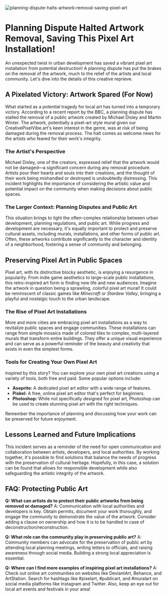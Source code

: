 ![planning-dispute-halts-artwork-removal-saving-pixel-art](https://images.pexels.com/photos/31828717/pexels-photo-31828717.jpeg?auto=compress&cs=tinysrgb&fit=crop&h=627&w=1200)

# Planning Dispute Halted Artwork Removal, Saving This Pixel Art Installation!

An unexpected twist in urban development has saved a vibrant pixel art installation from potential destruction! A planning dispute has put the brakes on the removal of the artwork, much to the relief of the artists and local community. Let's dive into the details of this creative reprieve.

## A Pixelated Victory: Artwork Spared (For Now)

What started as a potential tragedy for local art has turned into a temporary victory. According to a recent report by the BBC, a planning dispute has stalled the removal of a public artwork created by Michael Disley and Martin Winter. The artwork, potentially a pixel-art style mural given our CreativePixelVibe.art's keen interest in the genre, was at risk of being damaged during the removal process. The halt comes as welcome news for the artists who feared for their work's integrity.

### The Artist's Perspective

Michael Disley, one of the creators, expressed relief that the artwork would not be damaged—a significant concern during any removal procedure. Artists pour their hearts and souls into their creations, and the thought of their work being mishandled or destroyed is undoubtedly distressing. This incident highlights the importance of considering the artistic value and potential impact on the community when making decisions about public spaces.

### The Larger Context: Planning Disputes and Public Art

This situation brings to light the often-complex relationship between urban development, planning regulations, and public art. While progress and development are necessary, it's equally important to protect and preserve cultural assets, including murals, installations, and other forms of public art. Often, these artworks contribute significantly to the character and identity of a neighborhood, fostering a sense of community and belonging.

## Preserving Pixel Art in Public Spaces

Pixel art, with its distinctive blocky aesthetic, is enjoying a resurgence in popularity. From indie game aesthetics to large-scale public installations, this retro-inspired art form is finding new life and new audiences. Imagine the artwork in question being a sprawling, colorful pixel art mural! It could be reminiscent of classic games like *Minecraft* or *Stardew Valley*, bringing a playful and nostalgic touch to the urban landscape.

### The Rise of Pixel Art Installations

More and more cities are embracing pixel art installations as a way to revitalize public spaces and engage communities. These installations can range from simple mosaics made of colored tiles to complex, multi-layered murals that transform entire buildings. They offer a unique visual experience and can serve as a powerful reminder of the beauty and creativity that exists in even the simplest forms.

### Tools for Creating Your Own Pixel Art

Inspired by this story? You can explore your own pixel art creations using a variety of tools, both free and paid. Some popular options include:

*   **Aseprite:** A dedicated pixel art editor with a wide range of features.
*   **Piskel:** A free, online pixel art editor that's perfect for beginners.
*   **Photoshop:** While not specifically designed for pixel art, Photoshop can be used to create stunning pixel art with the right techniques.

Remember the importance of planning and discussing how your work can be preserved for future enjoyment.

## Lessons Learned and Future Implications

This incident serves as a reminder of the need for open communication and collaboration between artists, developers, and local authorities. By working together, it's possible to find solutions that balance the needs of progress with the preservation of cultural heritage. Hopefully, in this case, a solution can be found that allows for responsible development while also safeguarding the artistic integrity of the artwork.

## FAQ: Protecting Public Art

**Q: What can artists do to protect their public artworks from being removed or damaged?**
A: Communication with local authorities and developers is key. Obtain permits, document your work thoroughly, and engage the community to demonstrate the value of the artwork. Consider adding a clause on ownership and how it is to be handled in case of deconstruction/reconstruction.

**Q: What role can the community play in preserving public art?**
A: Community members can advocate for the preservation of public art by attending local planning meetings, writing letters to officials, and raising awareness through social media. Building a strong local appreciation is essential.

**Q: Where can I find more examples of inspiring pixel art installations?**
A: Check out online art communities on websites like DeviantArt, Behance, and ArtStation. Search for hashtags like #pixelart, #publicart, and #muralart on social media platforms like Instagram and Twitter. Also, keep an eye out for local art events and festivals in your area!
